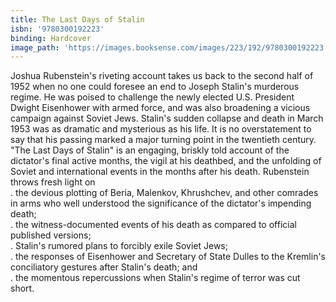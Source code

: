 ```yaml
---
title: The Last Days of Stalin
isbn: '9780300192223'
binding: Hardcover
image_path: 'https://images.booksense.com/images/223/192/9780300192223.jpg'
---
```



Joshua Rubenstein's riveting account takes us back to the second half of 1952 when no one could foresee an end to Joseph Stalin's murderous regime. He was poised to challenge the newly elected U.S. President Dwight Eisenhower with armed force, and was also broadening a vicious campaign against Soviet Jews. Stalin's sudden collapse and death in March 1953 was as dramatic and mysterious as his life. It is no overstatement to say that his passing marked a major turning point in the twentieth century.&nbsp;
<br>"The Last Days of Stalin" is an engaging, briskly told account of the dictator's final active months, the vigil at his deathbed, and the unfolding of Soviet and international events in the months after his death. Rubenstein throws fresh light on
<br>. the devious plotting of Beria, Malenkov, Khrushchev, and other comrades in arms who well understood the significance of the dictator's impending death;
<br>. the witness-documented events of his death as compared to official published versions;
<br>. Stalin's rumored plans to forcibly exile Soviet Jews;
<br>. the responses of Eisenhower and Secretary of State Dulles to the Kremlin's conciliatory gestures after Stalin's death; and
<br>. the momentous repercussions when Stalin's regime of terror was cut short.